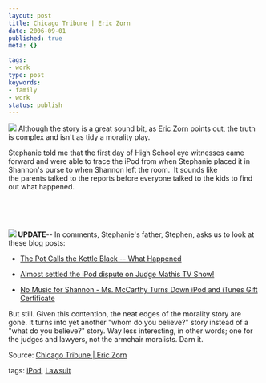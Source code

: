 ```yaml
---
layout: post
title: Chicago Tribune | Eric Zorn
date: 2006-09-01
published: true
meta: {}

tags:
- work
type: post
keywords:
- family
- work
status: publish
---
```



[![](http://blog.andyeick.com/content/binary/WindowsLiveWriter/ChicagoTribuneEricZorn_127D0/backtoschool8.jpg)](http://www.flickr.com/photos/67603667@N00/230549832) Although the story is a great sound bit, as [Eric Zorn](http://blogs.chicagotribune.com/news_columnists_ezorn/) points out, the truth is complex and isn't as tidy a morality play.



Stephanie told me that the first day of High School eye witnesses came forward and were able to trace the iPod from when Stephanie placed it in Shannon's purse to when Shannon left the room.  It sounds like the parents talked to the reports before everyone talked to the kids to find out what happened.



 



 

<!-- blockquote  -->

**[![](http://blog.andyeick.com/content/binary/WindowsLiveWriter/ChicagoTribuneEricZorn_127D0/zorn%5B6%5D.png)](http://blogs.chicagotribune.com/news_columnists_ezorn/) UPDATE**-- In comments, Stephanie's father, Stephen, asks us to look at these blog posts:

- [The Pot Calls the Kettle Black -- What Happened](http://blog.andyeick.com/2006/09/01/The+Pot+Calls+The+Kettle+Black+What+Happened.aspx)

- [Almost settled the iPod dispute on Judge Mathis TV Show!](http://blog.andyeick.com/2006/08/31/Almost+Settled+The+IPod+Dispute+On+Judge+Mathis+TV+Show.aspx)

- [No Music for Shannon - Ms. McCarthy Turns Down iPod and iTunes Gift Certificate ](http://blog.andyeick.com/2006/08/31/No+Music+For+Shannon+Ms+McCarthy+Turns+Down+IPod+And+ITunes+Gift+Certificate.aspx)



But still. Given this contention, the neat edges of the morality story are gone. It turns into yet another "whom do you believe?" story instead of a "what do you believe?" story. Way less interesting, in other words; one for the judges and lawyers, not the armchair moralists. Darn it.

<!-- endblockquote  -->

Source: [Chicago Tribune | Eric Zorn](http://blogs.chicagotribune.com/news_columnists_ezorn/2006/09/its_not_the_ipo.html#comments)



tags: [iPod](http://technorati.com/tag/iPod), [Lawsuit](http://technorati.com/tag/Lawsuit)

